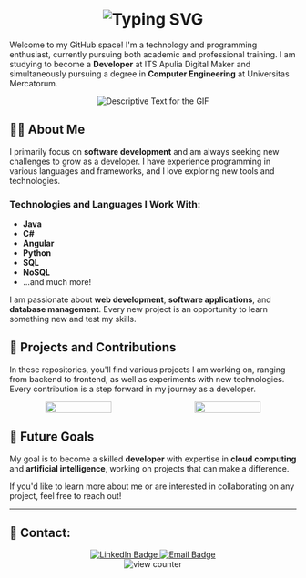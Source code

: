 <div align="center">
    <h1>
        <img src="https://readme-typing-svg.herokuapp.com?font=Fira+Code&pause=1000&color=000000&background=FFFFFF&center=true&width=435&lines=Hi%2C+I'm+Antonio+Campanale+%F0%9F%91%8B" alt="Typing SVG"/>
    </h1>
</div>

Welcome to my GitHub space! I'm a technology and programming enthusiast, currently pursuing both academic and professional training. I am studying to become a **Developer** at ITS Apulia Digital Maker and simultaneously pursuing a degree in **Computer Engineering** at Universitas Mercatorum.

<div align="center">
    <p>
        <img src="https://camo.githubusercontent.com/f5a18fd7c4884a6497111229848728058a712f0713d9032a65a90656972d16a7/68747470733a2f2f692e70696e696d672e636f6d2f6f726967696e616c732f62632f36632f31372f62633663313731656565323838613266316531323463373439333033623234652e676966" alt="Descriptive Text for the GIF" />
    </p>
</div>

## 👨‍💻 About Me

I primarily focus on **software development** and am always seeking new challenges to grow as a developer. I have experience programming in various languages and frameworks, and I love exploring new tools and technologies.

### Technologies and Languages I Work With:
- **Java**
- **C#**
- **Angular**
- **Python**
- **SQL**
- **NoSQL**
- ...and much more!

I am passionate about **web development**, **software applications**, and **database management**. Every new project is an opportunity to learn something new and test my skills.

## 🚀 Projects and Contributions

In these repositories, you'll find various projects I am working on, ranging from backend to frontend, as well as experiments with new technologies. Every contribution is a step forward in my journey as a developer.

<div align="center" style="display: flex; justify-content: center; gap: 20px;">
    <img src="https://github-readme-stats.vercel.app/api?username=AntonioCampanale95&show_icons=true&hide_title=true&count_private=true&theme=tokyonight&langs_count=5" width="48%" />
    <img src="https://github-readme-stats.vercel.app/api/top-langs/?username=AntonioCampanale95&layout=donut&theme=radical" width="48%" />
</div>

## 🎯 Future Goals

My goal is to become a skilled **developer** with expertise in **cloud computing** and **artificial intelligence**, working on projects that can make a difference.

If you'd like to learn more about me or are interested in collaborating on any project, feel free to reach out!

---

## 🔗 Contact:
<div align="center">
    <a href="https://www.linkedin.com/in/antonio-campanale/" target="_blank">
        <img src="https://img.shields.io/badge/LinkedIn-0077B5?style=for-the-badge&logo=linkedin&logoColor=white" alt="LinkedIn Badge" />
    </a>
    <a href="mailto:campanale.antonio01@gmail.com" target="_blank">
        <img src="https://img.shields.io/badge/Gmail-D14836?style=for-the-badge&logo=gmail&logoColor=white" alt="Email Badge" />
    </a>
</div>
<div align="center">
    <img src="https://rushter.com/counter.svg" alt="view counter" />
</div>

